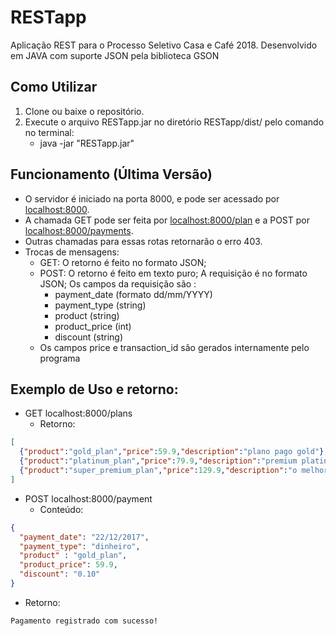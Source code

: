 # RESTapp

Aplicação REST para o Processo Seletivo Casa e Café 2018. Desenvolvido em JAVA com suporte JSON pela biblioteca GSON

## Como Utilizar
1. Clone ou baixe o repositório.
1. Execute o arquivo RESTapp.jar no diretório RESTapp/dist/ pelo comando no terminal:
    * java -jar "RESTapp.jar" 

## Funcionamento (Última Versão)
* O servidor é iniciado na porta 8000, e pode ser acessado por [localhost:8000](localhost:8000).
* A chamada GET pode ser feita por [localhost:8000/plan](localhost:8000/plan) e a POST por [localhost:8000/payments](localhost:8000/payments).
* Outras chamadas para essas rotas retornarão o erro 403.
* Trocas de mensagens:
  * GET: O retorno é feito no formato JSON;
  * POST: O retorno é feito em texto puro; A requisição é no formato JSON; Os campos da requisição são :
    * payment_date (formato dd/mm/YYYY)
    * payment_type (string)
    * product (string)
    * product_price (int)
    * discount (string)
  * Os campos price e transaction_id são gerados internamente pelo programa
## Exemplo de Uso e retorno:
* GET localhost:8000/plans
  * Retorno:
```JSON
[
  {"product":"gold_plan","price":59.9,"description":"plano pago gold"},
  {"product":"platinum_plan","price":79.9,"description":"premium platinum"},
  {"product":"super_premium_plan","price":129.9,"description":"o melhor plano de todos"}
]
```
* POST localhost:8000/payment
  * Conteúdo:
```JSON
{
  "payment_date": "22/12/2017",
  "payment_type": "dinheiro",
  "product" : "gold_plan",
  "product_price": 59.9,
  "discount": "0.10"
}
```
  * Retorno:
  ```
  Pagamento registrado com sucesso!
  ```
